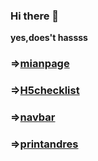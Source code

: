 ### Hi there 👋

<!--
**Mahx2019/Mahx2019** is a ✨ _special_ ✨ repository because its `README.md` (this file) appears on your GitHub profile.

Here are some ideas to get you started:

- 🔭 I’m currently working on ...
- 🌱 I’m currently learning ...
- 👯 I’m looking to collaborate on ...
- 🤔 I’m looking for help with ...
- 💬 Ask me about ...
- 📫 How to reach me: ...
- 😄 Pronouns: ...
- ⚡ Fun fact: ...
-->
**yes,does't hassss**

### =>[mianpage](https://Mahx2019.github.io/Mahx2019)

### =>[H5checklist](https://mahx2019.github.io/Mahx2019/mainProj/H5checklist)
### =>[navbar](https://mahx2019.github.io/Mahx2019/mainProj/navbar)
### =>[printandres](https://mahx2019.github.io/Mahx2019/mainProj/printandres)

